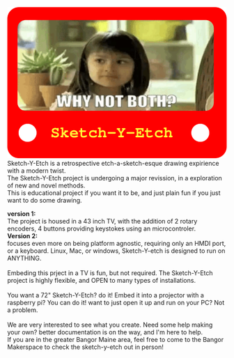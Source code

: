 
<img src="https://github.com/FOSSBOSS/SketchyEtch/blob/main/V2_WIP/why-not-both-why-not.png" alt="why not both meme asking why not both keyboard and encoders?">
<br>
Sketch-Y-Etch is a retrospective etch-a-sketch-esque drawing expirience with a modern twist.<br>
The Sketch-Y-Etch project is undergoing a major revission, in a exploration of new and novel methods.<br>
This is educational project if you want it to be, and just plain fun if you just want to do some drawing.


<b>version 1:</b><br>
The project is housed in a 43 inch TV, with the addition of 2 rotary encoders, 4 buttons providing keystokes using an microcontroler.<br>
<b>Version 2:</b><br>
focuses even more on being platform agnostic, requiring only an HMDI port, or a keyboard. Linux, Mac, or windows, Sketch-Y-etch is designed to run on ANYTHING.<br>
<br>Embeding this prject in a TV is fun, but not required. The Sketch-Y-Etch project is highly flexible, and OPEN to many types of installations.<br>
<br>You want a 72" Sketch-Y-Etch? do it! Embed it into a projector with a raspberry pi? You can do it! want to just open it up and run on your PC? Not a problem.<br>
<br>We are very interested to see what you create. Need some help making your own? better documentation is on the way, and I'm here to help.<br>
If you are in the greater Bangor Maine area, feel free to come to the Bangor Makerspace to check the sketch-y-etch out in person!


